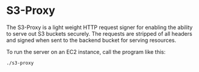 # S3-Proxy

The S3-Proxy is a light weight HTTP request signer for enabling the ability to
serve out S3 buckets securely.  The requests are stripped of all headers and
signed when sent to the backend bucket for serving resources.

To run the server on an EC2 instance, call the program like this:

```
./s3-proxy
```
